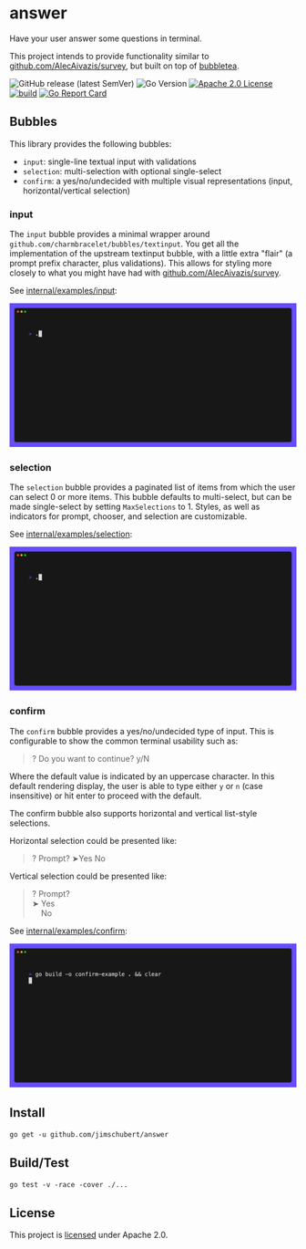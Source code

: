 # answer

Have your user answer some questions in terminal.

This project intends to provide functionality similar to [github.com/AlecAivazis/survey](https://github.com/AlecAivazis/survey), but built on top of [bubbletea](https://github.com/charmbracelet/bubbletea).

![GitHub release (latest SemVer)](https://img.shields.io/github/v/release/jimschubert/answer?color=blue&sort=semver)
![Go Version](https://img.shields.io/github/go-mod/go-version/jimschubert/answer)
[![Apache 2.0 License](https://img.shields.io/badge/License-Apache%202.0-blue)](./LICENSE)  
[![build](https://github.com/jimschubert/answer/actions/workflows/build.yml/badge.svg)](https://github.com/jimschubert/answer/actions/workflows/build.yml)
[![Go Report Card](https://goreportcard.com/badge/github.com/jimschubert/answer)](https://goreportcard.com/report/github.com/jimschubert/answer)

## Bubbles

This library provides the following bubbles:

* `input`: single-line textual input with validations
* `selection`: multi-selection with optional single-select
* `confirm`: a yes/no/undecided with multiple visual representations (input, horizontal/vertical selection)

### input

The `input` bubble provides a minimal wrapper around `github.com/charmbracelet/bubbles/textinput`. You get all the implementation
of the upstream textinput bubble, with a little extra "flair" (a prompt prefix character, plus validations). This allows for styling
more closely to what you might have had with [github.com/AlecAivazis/survey](https://github.com/AlecAivazis/survey).

See [internal/examples/input](internal/examples/input):

![](internal/examples/input/input.gif)

### selection

The `selection` bubble provides a paginated list of items from which the user can select 0 or more items. This bubble defaults
to multi-select, but can be made single-select by setting `MaxSelections` to 1. Styles, as well as indicators for prompt,
chooser, and selection are customizable.

See [internal/examples/selection](internal/examples/selection):

![](internal/examples/selection/selection.gif)

### confirm

The `confirm` bubble provides a yes/no/undecided type of input. This is configurable to show the common terminal usability such as:

> ? Do you want to continue? y/N

Where the default value is indicated by an uppercase character. In this default rendering display, the user is able to 
type either `y` or `n` (case insensitive) or hit enter to proceed with the default.

The confirm bubble also supports horizontal and vertical list-style selections.

Horizontal selection could be presented like:

> ? Prompt? ➤Yes  No

Vertical selection could be presented like:

> ? Prompt?  
> ➤ Yes  
> &nbsp; &nbsp; No

See [internal/examples/confirm](internal/examples/confirm):

![](internal/examples/confirm/confirm.gif)

## Install

```
go get -u github.com/jimschubert/answer
```

## Build/Test

```shell
go test -v -race -cover ./...
```

## License

This project is [licensed](./LICENSE) under Apache 2.0.
